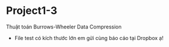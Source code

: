# Project1-3
Thuật toán Burrows-Wheeler Data Compression
- File test có kích thước lớn em gửi cùng báo cáo tại Dropbox ạ!
